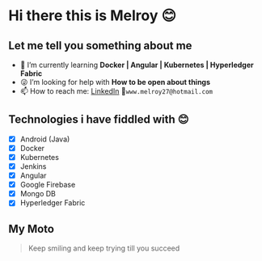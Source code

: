 # Hi there this is Melroy 😊

## Let me tell you something about me

- 🌱 I’m currently learning **Docker | Angular | Kubernetes | Hyperledger Fabric**
- 😜 I’m looking for help with **How to be open about things**
- 📫 How to reach me: [LinkedIn](https://www.linkedin.com/in/melroyantonyrodrigues/) 📧`www.melroy27@hotmail.com`

## Technologies i have fiddled with 😊

- [x] Android (Java)
- [x] Docker
- [x] Kubernetes
- [x] Jenkins
- [x] Angular
- [x] Google Firebase
- [x] Mongo DB
- [x] Hyperledger Fabric

## My Moto

 >Keep smiling and keep trying till you succeed
